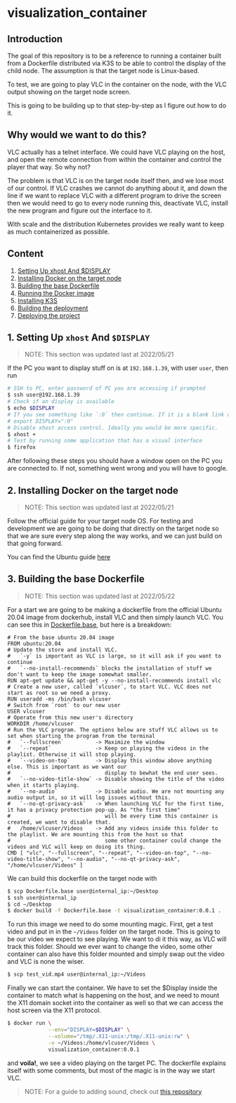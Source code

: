# visualization_container

## Introduction

The goal of this repository is to be a reference to running a container built from a Dockerfile distributed via K3S to be able to control the display of the child node. The assumption is that the target node is Linux-based.

To test, we are going to play VLC in the container on the node, with the VLC output showing on the target node screen.

This is going to be building up to that step-by-step as I figure out how to do it.

## Why would we want to do this?

VLC actually has a telnet interface. We could have VLC playing on the host, and open the remote connection from within the container and control the player that way. So why not?

The problem is that VLC is on the target node itself then, and we lose most of our control. If VLC crashes we cannot do anything about it, and down the line if we want to replace VLC with a different program to drive the screen then we would need to go to every node running this, deactivate VLC, install the new program and figure out the interface to it.

With scale and the distribution Kubernetes provides we really want to keep as much containerized as possible.

## Content

1. [Setting Up xhost And $DISPLAY](#1-setting-up-xhost-and-display)
2. [Installing Docker on the target node](#2-installing-docker-on-the-target-node)
3. [Building the base Dockerfile](#3-building-the-base-dockerfile)
5. [Running the Docker image](#)
6. [Installing K3S](#)
7. [Building the deployment](#)
8. [Deploying the project](#)

## 1. Setting Up `xhost` And `$DISPLAY` 
> NOTE: This section was updated last at 2022/05/21

If the PC you want to display stuff on is at `192.168.1.39`, with user `user`, then run
```bash
# SSH to PC, enter password of PC you are accessing if prompted
$ ssh user@192.168.1.39
# Check if an display is available
$ echo $DISPLAY
# If you see something like `:0` then continue. If it is a blank link uncomment and run the line below:
# export DISPLAY=":0"
# Disable xhost access control. Ideally you would be more specific.
$ xhost +
# Test by running some application that has a visual interface
$ firefox
```
After following these steps you should have a window open on the PC you are connected to. If not, something went wrong and you will have to google.

## 2. Installing Docker on the target node
> NOTE: This section was updated last at 2022/05/21

Follow the official guide for your target node OS. For testing and development we are going to be doing that directly on the target node so that we are sure every step along the way works, and we can just build on that going forward.

You can find the Ubuntu guide [here](https://docs.docker.com/engine/install/ubuntu/)

## 3. Building the base Dockerfile
> NOTE: This section was updated last at 2022/05/22

For a start we are going to be making a dockerfile from the official Ubuntu 20.04 image from dockerhub, install VLC and then simply launch VLC. You can see this in [Dockerfile.base](/Dockerfile.base), but here is a breakdown:

```docker
# From the base ubuntu 20.04 image
FROM ubuntu:20.04
# Update the store and install VLC.
#   `-y` is important as VLC is large, so it will ask if you want to continue
#   `--no-install-recommends` blocks the installation of stuff we don't want to keep the image somewhat smaller.
RUN apt-get update && apt-get -y --no-install-recommends install vlc
# Create a new user, called `vlcuser`, to start VLC. VLC does not start as root so we need a proxy.
RUN useradd -ms /bin/bash vlcuser
# Switch from `root` to our new user
USER vlcuser
# Operate from this new user's directory
WORKDIR /home/vlcuser
# Run the VLC program. The options below are stuff VLC allows us to set when starting the program from the terminal
#   `--fullscreen`          -> Maximize the window
#   `--repeat`              -> Keep on playing the videos in the playlist. Otherwise it will stop playing.
#   `--video-on-top`        -> Display this window above anything else. This is important as we want our
#                              display to bewhat the end user sees.
#   `--no-video-title-show` -> Disable showing the title of the video when it starts playing.
#   `--no-audio`            -> Disable audio. We are not mounting any audio output in, so it will log issues without this.
#   `--no-qt-privacy-ask`   -> When launching VLC for the first time, it has a privacy protection pop-up. As "the first time"
#                              will be every time this container is created, we want to disable that.
#   /home/vlcuser/Videos    -> Add any videos inside this folder to the playlist. We are mounting this from the host so that
#                              some other container could change the videos and VLC will keep on doing its thing.
CMD [ "vlc", "--fullscreen", "--repeat", "--video-on-top", "--no-video-title-show", "--no-audio", "--no-qt-privacy-ask", "/home/vlcuser/Videos" ]
```

We can build this dockerfile on the target node with
```bash
$ scp Dockerfile.base user@internal_ip:~/Desktop
$ ssh user@internal_ip
$ cd ~/Desktop
$ docker build -f Dockerfile.base -t visualization_container:0.0.1 .
```

To run this image we need to do some mounting magic. First, get a test video and put in in the `~/Videos` folder on the target node. This is going to be our video we expect to see playing. We want to di it this way, as VLC will track this folder. Should we ever want to change the video, some other container can also have this folder mounted and simply swap out the video and VLC is none the wiser.

```bash
$ scp test_vid.mp4 user@internal_ip:~/Videos
```

Finally we can start the container. We have to set the $Display inside the container to match what is happening on the host, and we need to mount the X11 domain socket into the container as well so that we can access the host screen via the X11 protocol.

```bash
$ docker run \
             --env="DISPLAY=$DISPLAY" \
             --volume="/tmp/.X11-unix:/tmp/.X11-unix:rw" \
             -v ~/Videos:/home/vlcuser/Videos \
             visualization_container:0.0.1
```
and __voila!__, we see a video playing on the target PC. The dockerfile explains itself with some comments, but most of the magic is in the way we start VLC.

> NOTE: For a guide to adding sound, check out [this repository](https://github.com/TheBiggerGuy/docker-pulseaudio-example/blob/master/Dockerfile)

